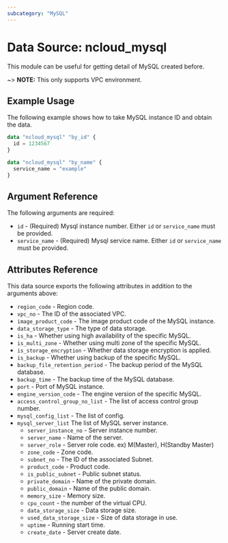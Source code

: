 ```yaml
---
subcategory: "MySQL"
---
```



# Data Source: ncloud_mysql

This module can be useful for getting detail of MySQL created before.

~> **NOTE:** This only supports VPC environment.

## Example Usage

The following example shows how to take MySQL instance ID and obtain the data.

```terraform
data "ncloud_mysql" "by_id" {
  id = 1234567
}

data "ncloud_mysql" "by_name" {
  service_name = "example"
}
```

## Argument Reference

The following arguments are required:

* `id` - (Required) Mysql instance number. Either `id` or `service_name` must be provided.
* `service_name` - (Required) Mysql service name. Either `id` or `service_name` must be provided.

## Attributes Reference

This data source exports the following attributes in addition to the arguments above:

* `region_code` - Region code.
* `vpc_no` - The ID of the associated VPC. 
* `image_product_code` - The image product code of the MySQL instance.
* `data_storage_type` - The type of data storage.
* `is_ha` - Whether using high availability of the specific MySQL.
* `is_multi_zone` - Whether using multi zone of the specific MySQL.
* `is_storage_encryption` - Whether data storage encryption is applied.
* `is_backup` -  Whether using backup of the specific MySQL.
* `backup_file_retention_period` - The backup period of the MySQL database.
* `backup_time` - The backup time of the MySQL database.
* `port` - Port of MySQL instance.
* `engine_version_code` - The engine version of the specific MySQL.
* `access_control_group_no_list` - The list of access control group number.
* `mysql_config_list` - The list of config.
* `mysql_server_list` The list of MySQL server instance.
  * `server_instance_no` - Server instance number.
  * `server_name` - Name of the server.
  * `server_role` - Server role code. ex) M(Master), H(Standby Master)
  * `zone_code` - Zone code.
  * `subnet_no` - The ID of the associated Subnet.
  * `product_code` - Product code.
  * `is_public_subnet` - Public subnet status.
  * `private_domain` - Name of the private domain.
  * `public_domain` - Name of the public domain.
  * `memory_size` - Memory size.
  * `cpu_count` - the number of the virtual CPU.
  * `data_storage_size` - Data storage size.
  * `used_data_storage_size` - Size of data storage in use.
  * `uptime` - Running start time.
  * `create_date` - Server create date.
